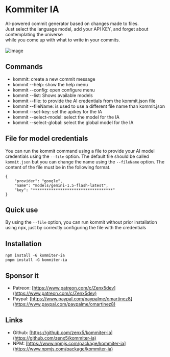 # Kommiter IA
AI-powered commit generator based on changes made to files.<br/>
Just select the language model, add your API KEY, and forget about contemplating the universe<br/>
while you come up with what to write in your commits.<br/><br/>
![image](https://github.com/user-attachments/assets/34fe021e-79bf-4955-9d99-dca44176f5b0)


## Commands
- kommit: create a new commit message
- kommit --help: show the help menu
- kommit --config: open configure menu
- kommit --list: Shows available models
- kommit --file: to provide the AI ​​credentials from the kommit.json file
- kommit --fileName: is used to use a different file name than kommit.json
- kommit --set-key: set the apikey for the IA
- kommit --select-model: select the model for the IA
- kommit --select-global: select the global model for the IA


## File for model credentials
You can run the kommit command using a file to provide your AI model credentials using the `--file` option. The default file should be called `kommit.json` but you can change the name using the `--fileName` option.
The content of the file must be in the following format.
```
{
    "provider": "google",
    "name": "models/gemini-1.5-flash-latest",
    "key": "***********************************"
}
```

## Quick use
By using the `--file` option, you can run kommit without prior installation using npx, just by correctly configuring the file with the credentials


## Installation
`npm install -G kommiter-ia`<br/>
`pnpm install -G kommiter-ia`

## Sponsor it
- Patreon: [https://www.patreon.com/c/Zenx5dev](https://www.patreon.com/c/Zenx5dev)
- Paypal: [https://www.paypal.com/paypalme/omartinez8](https://www.paypal.com/paypalme/omartinez8)

## Links
- Github: [https://github.com/zenx5/kommiter-ia](https://github.com/zenx5/kommiter-ia)
- NPM: [https://www.npmjs.com/package/kommiter-ia](https://www.npmjs.com/package/kommiter-ia)
